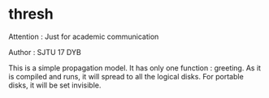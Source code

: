 # thresh
Attention : Just for academic communication 

Author : SJTU 17 DYB

This is a simple propagation model.
It has only one function : greeting.
As it is compiled and runs, it will spread to all the logical disks.
For portable disks, it will be set invisible.
